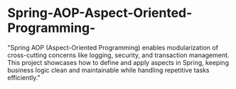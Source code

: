 # Spring-AOP-Aspect-Oriented-Programming-
"Spring AOP (Aspect-Oriented Programming) enables modularization of cross-cutting concerns like logging, security, and transaction management. This project showcases how to define and apply aspects in Spring, keeping business logic clean and maintainable while handling repetitive tasks efficiently."
